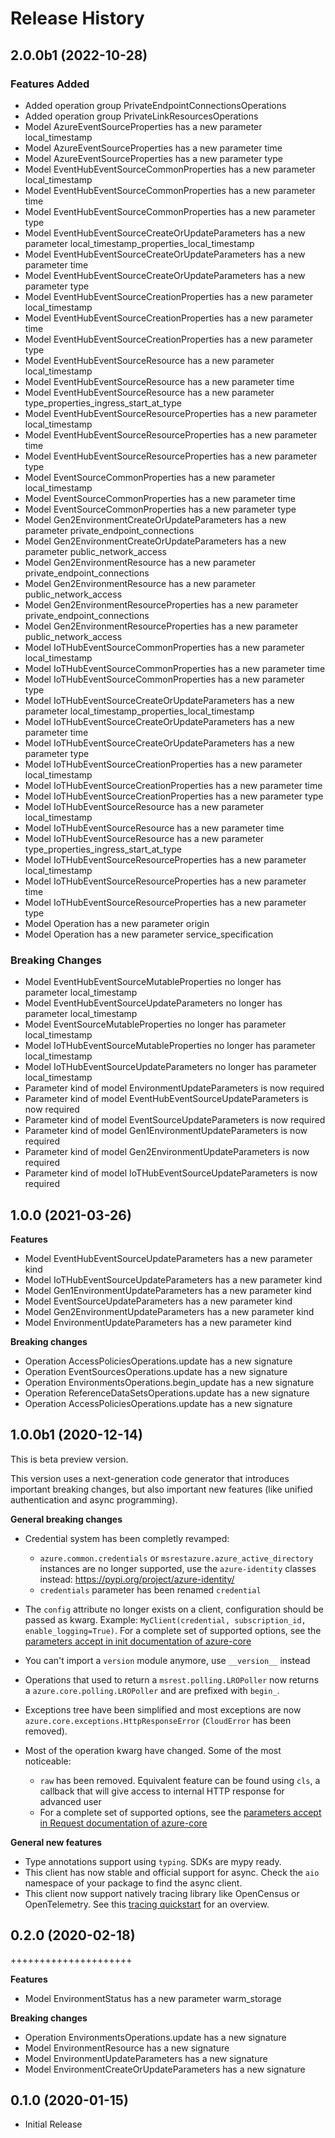 # Release History

## 2.0.0b1 (2022-10-28)

### Features Added

  - Added operation group PrivateEndpointConnectionsOperations
  - Added operation group PrivateLinkResourcesOperations
  - Model AzureEventSourceProperties has a new parameter local_timestamp
  - Model AzureEventSourceProperties has a new parameter time
  - Model AzureEventSourceProperties has a new parameter type
  - Model EventHubEventSourceCommonProperties has a new parameter local_timestamp
  - Model EventHubEventSourceCommonProperties has a new parameter time
  - Model EventHubEventSourceCommonProperties has a new parameter type
  - Model EventHubEventSourceCreateOrUpdateParameters has a new parameter local_timestamp_properties_local_timestamp
  - Model EventHubEventSourceCreateOrUpdateParameters has a new parameter time
  - Model EventHubEventSourceCreateOrUpdateParameters has a new parameter type
  - Model EventHubEventSourceCreationProperties has a new parameter local_timestamp
  - Model EventHubEventSourceCreationProperties has a new parameter time
  - Model EventHubEventSourceCreationProperties has a new parameter type
  - Model EventHubEventSourceResource has a new parameter local_timestamp
  - Model EventHubEventSourceResource has a new parameter time
  - Model EventHubEventSourceResource has a new parameter type_properties_ingress_start_at_type
  - Model EventHubEventSourceResourceProperties has a new parameter local_timestamp
  - Model EventHubEventSourceResourceProperties has a new parameter time
  - Model EventHubEventSourceResourceProperties has a new parameter type
  - Model EventSourceCommonProperties has a new parameter local_timestamp
  - Model EventSourceCommonProperties has a new parameter time
  - Model EventSourceCommonProperties has a new parameter type
  - Model Gen2EnvironmentCreateOrUpdateParameters has a new parameter private_endpoint_connections
  - Model Gen2EnvironmentCreateOrUpdateParameters has a new parameter public_network_access
  - Model Gen2EnvironmentResource has a new parameter private_endpoint_connections
  - Model Gen2EnvironmentResource has a new parameter public_network_access
  - Model Gen2EnvironmentResourceProperties has a new parameter private_endpoint_connections
  - Model Gen2EnvironmentResourceProperties has a new parameter public_network_access
  - Model IoTHubEventSourceCommonProperties has a new parameter local_timestamp
  - Model IoTHubEventSourceCommonProperties has a new parameter time
  - Model IoTHubEventSourceCommonProperties has a new parameter type
  - Model IoTHubEventSourceCreateOrUpdateParameters has a new parameter local_timestamp_properties_local_timestamp
  - Model IoTHubEventSourceCreateOrUpdateParameters has a new parameter time
  - Model IoTHubEventSourceCreateOrUpdateParameters has a new parameter type
  - Model IoTHubEventSourceCreationProperties has a new parameter local_timestamp
  - Model IoTHubEventSourceCreationProperties has a new parameter time
  - Model IoTHubEventSourceCreationProperties has a new parameter type
  - Model IoTHubEventSourceResource has a new parameter local_timestamp
  - Model IoTHubEventSourceResource has a new parameter time
  - Model IoTHubEventSourceResource has a new parameter type_properties_ingress_start_at_type
  - Model IoTHubEventSourceResourceProperties has a new parameter local_timestamp
  - Model IoTHubEventSourceResourceProperties has a new parameter time
  - Model IoTHubEventSourceResourceProperties has a new parameter type
  - Model Operation has a new parameter origin
  - Model Operation has a new parameter service_specification

### Breaking Changes

  - Model EventHubEventSourceMutableProperties no longer has parameter local_timestamp
  - Model EventHubEventSourceUpdateParameters no longer has parameter local_timestamp
  - Model EventSourceMutableProperties no longer has parameter local_timestamp
  - Model IoTHubEventSourceMutableProperties no longer has parameter local_timestamp
  - Model IoTHubEventSourceUpdateParameters no longer has parameter local_timestamp
  - Parameter kind of model EnvironmentUpdateParameters is now required
  - Parameter kind of model EventHubEventSourceUpdateParameters is now required
  - Parameter kind of model EventSourceUpdateParameters is now required
  - Parameter kind of model Gen1EnvironmentUpdateParameters is now required
  - Parameter kind of model Gen2EnvironmentUpdateParameters is now required
  - Parameter kind of model IoTHubEventSourceUpdateParameters is now required

## 1.0.0 (2021-03-26)

**Features**

  - Model EventHubEventSourceUpdateParameters has a new parameter kind
  - Model IoTHubEventSourceUpdateParameters has a new parameter kind
  - Model Gen1EnvironmentUpdateParameters has a new parameter kind
  - Model EventSourceUpdateParameters has a new parameter kind
  - Model Gen2EnvironmentUpdateParameters has a new parameter kind
  - Model EnvironmentUpdateParameters has a new parameter kind

**Breaking changes**

  - Operation AccessPoliciesOperations.update has a new signature
  - Operation EventSourcesOperations.update has a new signature
  - Operation EnvironmentsOperations.begin_update has a new signature
  - Operation ReferenceDataSetsOperations.update has a new signature
  - Operation AccessPoliciesOperations.update has a new signature

## 1.0.0b1 (2020-12-14)

This is beta preview version.

This version uses a next-generation code generator that introduces important breaking changes, but also important new features (like unified authentication and async programming).

**General breaking changes**

- Credential system has been completly revamped:

  - `azure.common.credentials` or `msrestazure.azure_active_directory` instances are no longer supported, use the `azure-identity` classes instead: https://pypi.org/project/azure-identity/
  - `credentials` parameter has been renamed `credential`

- The `config` attribute no longer exists on a client, configuration should be passed as kwarg. Example: `MyClient(credential, subscription_id, enable_logging=True)`. For a complete set of
  supported options, see the [parameters accept in init documentation of azure-core](https://github.com/Azure/azure-sdk-for-python/blob/main/sdk/core/azure-core/CLIENT_LIBRARY_DEVELOPER.md#available-policies)
- You can't import a `version` module anymore, use `__version__` instead
- Operations that used to return a `msrest.polling.LROPoller` now returns a `azure.core.polling.LROPoller` and are prefixed with `begin_`.
- Exceptions tree have been simplified and most exceptions are now `azure.core.exceptions.HttpResponseError` (`CloudError` has been removed).
- Most of the operation kwarg have changed. Some of the most noticeable:

  - `raw` has been removed. Equivalent feature can be found using `cls`, a callback that will give access to internal HTTP response for advanced user
  - For a complete set of
  supported options, see the [parameters accept in Request documentation of azure-core](https://github.com/Azure/azure-sdk-for-python/blob/main/sdk/core/azure-core/CLIENT_LIBRARY_DEVELOPER.md#available-policies)

**General new features**

- Type annotations support using `typing`. SDKs are mypy ready.
- This client has now stable and official support for async. Check the `aio` namespace of your package to find the async client.
- This client now support natively tracing library like OpenCensus or OpenTelemetry. See this [tracing quickstart](https://github.com/Azure/azure-sdk-for-python/tree/main/sdk/core/azure-core-tracing-opentelemetry) for an overview.

## 0.2.0 (2020-02-18)
+++++++++++++++++++++

**Features**

- Model EnvironmentStatus has a new parameter warm_storage

**Breaking changes**

- Operation EnvironmentsOperations.update has a new signature
- Model EnvironmentResource has a new signature
- Model EnvironmentUpdateParameters has a new signature
- Model EnvironmentCreateOrUpdateParameters has a new signature

## 0.1.0 (2020-01-15)

  - Initial Release